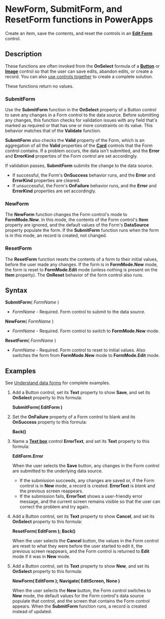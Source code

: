 <properties
	pageTitle="NewForm, SubmitForm, and ResetForm functions | Microsoft PowerApps"
	description="Reference information, including syntax and examples, for the NewForm, SubmitForm, and ResetForm functions in PowerApps"
	services=""
	suite="powerapps"
	documentationCenter="na"
	authors="gregli-msft"
	manager="erikre"
	editor=""
	tags=""/>

<tags
   ms.service="powerapps"
   ms.devlang="na"
   ms.topic="article"
   ms.tgt_pltfrm="na"
   ms.workload="na"
   ms.date="04/21/2016"
   ms.author="gregli"/>

# NewForm, SubmitForm, and ResetForm functions in PowerApps #
Create an item, save the contents, and reset the controls in an [**Edit Form**](control-form-detail.md) control.

## Description ##
These functions are often invoked from the **OnSelect** formula of a [**Button**](control-button.md) or [**Image**](control-image.md) control so that the user can save edits, abandon edits, or create a record. You can also [use controls together](working-with-forms.md) to create a complete solution.

These functions return no values.

### SubmitForm ###
Use the **SubmitForm** function in the **OnSelect** property of a Button control to save any changes in a Form control to the data source. Before submitting any changes, this function checks for validation issues with any field that's marked as required or that has one or more constraints on its value. This behavior matches that of the **Validate** function.

**SubmitForm** also checks the **Valid** property of the Form, which is an aggregation of all the **Valid** properties of the  [**Card**](control-card.md) controls that the Form control contains. If a problem occurs, the data isn't submitted, and the **Error** and **ErrorKind** properties of the Form control are set accordingly.

If validation passes, **SubmitForm** submits the change to the data source.

- If successful, the Form's **OnSuccess** behavior runs, and the **Error** and **ErrorKind** properties are cleared.
- If unsuccessful, the Form's **OnFailure** behavior runs, and the **Error** and **ErrorKind** properties are set accordingly.  

### NewForm ###
The **NewForm** function changes the Form control's mode to **FormMode.New**. In this mode, the contents of the Form control's **Item** property are ignored, and the default values of the Form's **DataSource** property populate the form. If the **SubmitForm** function runs when the form is in this mode, an record is created, not changed.

### ResetForm ###
The **ResetForm** function resets the contents of a form to their initial values, before the user made any changes. If the form is in **FormMode.New** mode, the form is reset to **FormMode.Edit** mode (unless nothing is present on the **Item** property). The **OnReset** behavior of the form control also runs.

## Syntax ##

**SubmitForm**( *FormName* )

- *FormName* - Required. Form control to submit to the data source.

**NewForm**( *FormName* )

- *FormName* - Required. Form control to switch to **FormMode.New** mode.

**ResetForm**( *FormName* )

- *FormName* - Required. Form control to reset to initial values. Also switches the form from **FormMode.New** mode to **FormMode.Edit** mode.

## Examples ##
See [Understand data forms](working-with-forms.md) for complete examples.

1. Add a Button control, set its **Text** property to show **Save**, and set its **OnSelect** property to this formula:

	**SubmitForm( EditForm )**

1. Set the **OnFailure** property of a Form control to blank and its **OnSuccess** property to this formula:

	**Back()**

1. Name a [**Text box**](control-text-box.md) control **ErrorText**, and set its **Text** property to this formula:

	**EditForm.Error**

	When the user selects the **Save** button, any changes in the Form control are submitted to the underlying data source.
	- If the submission succeeds, any changes are saved or, if the Form control is in **New** mode, a record is created. **ErrorText** is *blank* and the previous screen reappears.
	- If the submission fails, **ErrorText** shows a user-friendly error message, and the current screen remains visible so that the user can correct the problem and try again.

1. Add a Button control, set its **Text** property to show **Cancel**, and set its **OnSelect** property to this formula:

	**ResetForm( EditForm ); Back()**

	When the user selects the **Cancel** button, the values in the Form control are reset to what they were before the user started to edit it, the previous screen reappears, and the Form control is returned to **Edit** mode if it was in **New** mode.

1. Add a Button control, set its **Text** property to show **New**, and set its **OnSelect** property to this formula:

	**NewForm( EditForm ); Navigate( EditScreen, None )**

	When the user selects the **New** button, the Form control switches to **New** mode, the default values for the Form control's data source populate that control, and the screen that contains the Form control appears. When the **SubmitForm** function runs, a record is created instead of updated.
